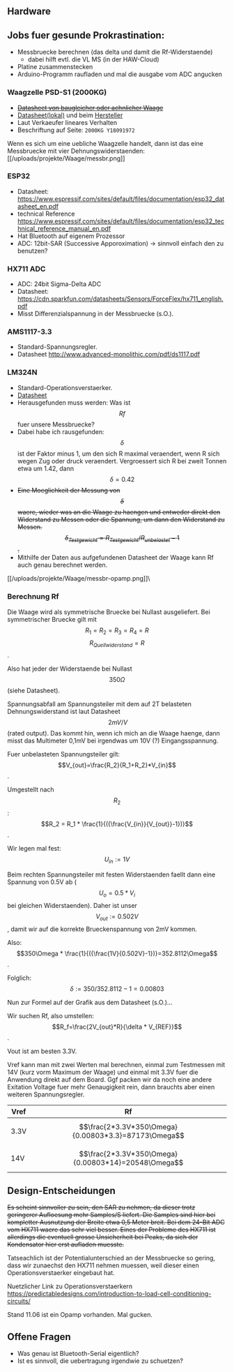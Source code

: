 ## Hardware

## Jobs fuer gesunde Prokrastination:
- Messbruecke berechnen (das delta und damit die Rf-Widerstaende)
  - dabei hilft evtl. die VL MS (in der HAW-Cloud)
- Platine zusammenstecken
- Arduino-Programm raufladen und mal die ausgabe vom ADC angucken

### Waagzelle PSD-S1 (2000KG)
-  ~~[Datasheet von baugleicher oder aehnlicher Waage](https://cdn.sparkfun.com/assets/parts/1/2/2/3/8/TAS501.pdf)~~
- [Datasheet(lokal)](/uploads/projekte/Waage/061004354176.jpg) und beim
  [Hersteller](http://www.cnpushton.com/en/index.php?c=product&id=36)
- Laut Verkaeufer lineares Verhalten
- Beschriftung auf Seite: `2000KG Y18091972`

Wenn es sich um eine uebliche Waagzelle handelt, dann ist das eine Messbruecke
mit vier Dehnungswiderstaenden:
[[/uploads/projekte/Waage/messbr.png]]

### ESP32
- Datasheet: https://www.espressif.com/sites/default/files/documentation/esp32_datasheet_en.pdf
- technical Reference https://www.espressif.com/sites/default/files/documentation/esp32_technical_reference_manual_en.pdf
- Hat Bluetooth auf eigenem Prozessor
- ADC: 12bit-SAR (Successive Apporoximation) -> sinnvoll einfach den zu benutzen?

### HX711 ADC
- ADC: 24bit Sigma-Delta ADC
- Datasheet: https://cdn.sparkfun.com/datasheets/Sensors/ForceFlex/hx711_english.pdf
- Misst Differenzialspannung in der Messbruecke (s.O.).

### AMS1117-3.3
- Standard-Spannungsregler.
- Datasheet http://www.advanced-monolithic.com/pdf/ds1117.pdf

### LM324N
- Standard-Operationsverstaerker.
- [Datasheet](https://www.ti.com/lit/ds/symlink/lm324-n.pdf)
- Herausgefunden muss werden: Was ist $$Rf$$ fuer unsere Messbruecke?
- Dabei habe ich rausgefunden: $$\delta$$ ist der Faktor minus 1, um den sich R
  maximal veraendert, wenn R sich wegen Zug oder druck veraendert. Vergroessert
  sich R bei zweit Tonnen etwa um 1.42, dann $$\delta=0.42$$
- ~~Eine Moeglichkeit der Messung von $$\delta$$ waere, wieder was an die Waage zu haengen und entweder direkt den Widerstand zu Messen oder die Spannung, um dann den Widerstand zu Messen. $$\delta_{Testgewicht}=R_{Testgewicht}/R_{unbelastet}-1$$.~~
- Mithilfe der Daten aus aufgefundenen Datasheet der Waage kann Rf auch genau berechnet werden.

[[/uploads/projekte/Waage/messbr-opamp.png]]\

### Berechnung Rf
Die Waage wird als symmetrische Bruecke bei Nullast ausgeliefert.
Bei symmetrischer Bruecke gilt mit $$R_1=R_2=R_3=R_4=R$$ $$R_{Quellwiderstand}=R$$.

Also hat jeder der Widerstaende bei Nullast $$350\Omega$$ (siehe Datasheet).

Spannungsabfall am Spannungsteiler mit dem auf 2T belasteten Dehnungswiderstand ist laut Datasheet $$~2mV/V$$ (rated output). Das kommt hin, wenn ich mich an die Waage haenge, dann misst das Multimeter 0,1mV bei irgendwas um 10V (?) Eingangsspannung.

Fuer unbelasteten Spannungsteiler gilt: $$V_{out}=\frac{R_2}{R_1+R_2}*V_{in}$$.

Umgestellt nach $$R_2$$: $$R_2 = R_1 * \frac{1}{({\frac{V_{in}}{V_{out}}-1})}$$.

Wir legen mal fest: $$U_{in}:=1V$$

Beim rechten Spannungsteiler mit festen Widerstaenden
faellt dann eine Spannung von 0.5V ab ($$U_o=0.5*V_i$$ bei gleichen Widerstaenden).
Daher ist unser $$V_{out}:=0.502V$$, damit wir auf die korrekte Brueckenspannung von 2mV kommen.

Also: $$350\Omega * \frac{1}{({\frac{1V}{0.502V}-1})}=352.8112\Omega$$.

Folglich: $$\delta:=350/352.8112-1=0.00803$$

Nun zur Formel auf der Grafik aus dem Datasheet (s.O.)...

Wir suchen Rf, also umstellen: $$R_f=\frac{2V_{out}*R}{\delta * V_{REF}}$$.

Vout ist am besten 3.3V.

Vref kann man mit zwei Werten mal berechnen, einmal zum Testmessen mit 14V (kurz vorm Maximum der Waage)
und einmal mit 3.3V fuer die Anwendung direkt auf dem Board. Ggf packen wir da noch eine andere Exitation Voltage fuer mehr Genaugigkeit rein, dann brauchts aber einen weiteren Spannungsregler.

| Vref | Rf |
|------|----|
| 3.3V | $$\frac{2*3.3V*350\Omega}{0.00803*3.3}=87173\Omega$$ |
| 14V  | $$\frac{2*3.3V*350\Omega}{0.00803*14}=20548\Omega$$ |

## Design-Entscheidungen
~~Es scheint sinnvoller zu sein, den SAR zu nehmen, da dieser trotz geringerer Aufloesung mehr Samples/S liefert. Die Samples sind hier bei kompletter Ausnutzung der Breite etwa 0,5 Meter breit. Bei dem 24-Bit ADC vom HX711 waere das sehr viel besser.
Eines der Probleme des HX711 ist allerdings die eventuell grosse Unsicherheit bei Peaks, da sich der Kondensator hier erst aufladen muesste.~~

Tatseachlich ist der Potentialunterschied an der Messbruecke so gering, dass wir zunaechst den HX711 nehmen muessen, weil dieser einen Operationsverstaerker eingebaut hat.

Nuetzlicher Link zu Operationsverstaerkern https://predictabledesigns.com/introduction-to-load-cell-conditioning-circuits/

Stand 11.06 ist ein Opamp vorhanden. Mal gucken.


## Offene Fragen
- Was genau ist Bluetooth-Serial eigentlich?
- Ist es sinnvoll, die uebertragung irgendwie zu schuetzen?

